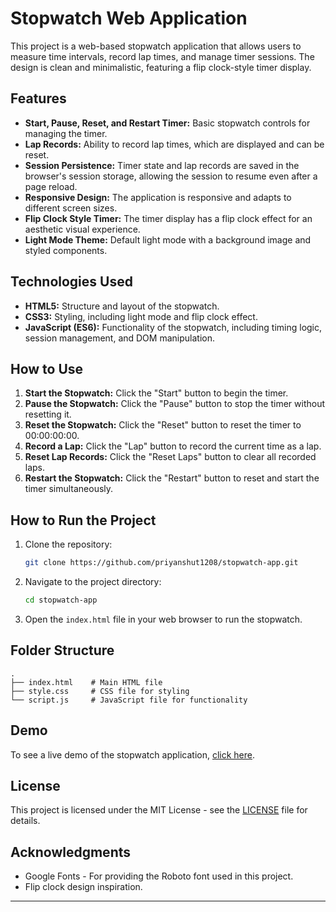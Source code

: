 

# Stopwatch Web Application

This project is a web-based stopwatch application that allows users to measure time intervals, record lap times, and manage timer sessions. The design is clean and minimalistic, featuring a flip clock-style timer display.

## Features

- **Start, Pause, Reset, and Restart Timer:** Basic stopwatch controls for managing the timer.
- **Lap Records:** Ability to record lap times, which are displayed and can be reset.
- **Session Persistence:** Timer state and lap records are saved in the browser's session storage, allowing the session to resume even after a page reload.
- **Responsive Design:** The application is responsive and adapts to different screen sizes.
- **Flip Clock Style Timer:** The timer display has a flip clock effect for an aesthetic visual experience.
- **Light Mode Theme:** Default light mode with a background image and styled components.

## Technologies Used

- **HTML5:** Structure and layout of the stopwatch.
- **CSS3:** Styling, including light mode and flip clock effect.
- **JavaScript (ES6):** Functionality of the stopwatch, including timing logic, session management, and DOM manipulation.

## How to Use

1. **Start the Stopwatch:** Click the "Start" button to begin the timer.
2. **Pause the Stopwatch:** Click the "Pause" button to stop the timer without resetting it.
3. **Reset the Stopwatch:** Click the "Reset" button to reset the timer to 00:00:00:00.
4. **Record a Lap:** Click the "Lap" button to record the current time as a lap.
5. **Reset Lap Records:** Click the "Reset Laps" button to clear all recorded laps.
6. **Restart the Stopwatch:** Click the "Restart" button to reset and start the timer simultaneously.

## How to Run the Project

1. Clone the repository:
    ```sh
    git clone https://github.com/priyanshut1208/stopwatch-app.git
    ```
2. Navigate to the project directory:
    ```sh
    cd stopwatch-app
    ```
3. Open the `index.html` file in your web browser to run the stopwatch.

## Folder Structure

```
.
├── index.html    # Main HTML file
├── style.css     # CSS file for styling
└── script.js     # JavaScript file for functionality
```

## Demo

To see a live demo of the stopwatch application, [click here](#).

## License

This project is licensed under the MIT License - see the [LICENSE](LICENSE) file for details.

## Acknowledgments

- Google Fonts - For providing the Roboto font used in this project.
- Flip clock design inspiration.

---

